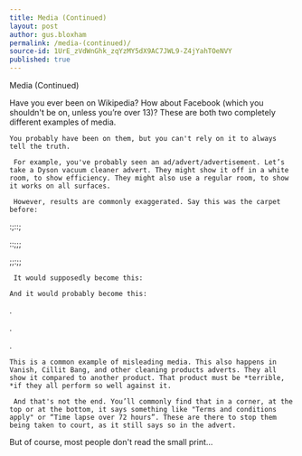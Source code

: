 ```yaml
---
title: Media (Continued)
layout: post
author: gus.bloxham
permalink: /media-(continued)/
source-id: 1UrE_zVdWnGhk_zqYzMY5dX9AC7JWL9-Z4jYahTOeNVY
published: true
---
```

Media (Continued)

Have you ever been on Wikipedia? How about Facebook (which you shouldn't be on, unless you’re over 13)? These are both two completely different examples of media.

	You probably have been on them, but you can't rely on it to always tell the truth.

     For example, you've probably seen an ad/advert/advertisement. Let’s take a Dyson vacuum cleaner advert. They might show it off in a white room, to show efficiency. They might also use a regular room, to show it works on all surfaces.

     However, results are commonly exaggerated. Say this was the carpet before:

:;::;

::;;;

;;:;;

     It would supposedly become this:

    And it would probably become this:

.   

  .

 .

	This is a common example of misleading media. This also happens in Vanish, Cillit Bang, and other cleaning products adverts. They all show it compared to another product. That product must be *terrible, *if they all perform so well against it.

     And that's not the end. You’ll commonly find that in a corner, at the top or at the bottom, it says something like "Terms and conditions apply" or “Time lapse over 72 hours”. These are there to stop them being taken to court, as it still says so in the advert.

But of course, most people don't read the small print...

